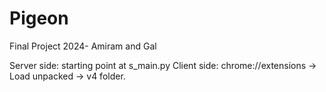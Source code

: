 # Pigeon
Final Project 2024- Amiram and Gal

Server side: starting point at s_main.py
Client side: chrome://extensions -> Load unpacked -> v4 folder.

